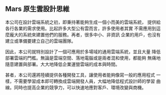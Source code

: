## Mars 原生雲設計思維

本公司在設計雲端系統之初，即秉持著能夠生成一個小而美的雲端系統，
提供給各行各業的需求使用。比起許多大型公有雲而言，許多使用者其實
不需應用到這麼龐大的系統來建置他們的服務。再者，很多中小、非資訊
企業的用戶，也沒有建立或準備要建立自己的雲端團隊。

因此，本公司就特別設計了一個可應用於多場域的通用雲端系統，並且大量
降低部署雲端的門檻。無論是雲端空間、落地電腦或是兩者混和使用，都能夠
無痛地隨意建置與部署。大大地降低企業運營雲端的成本與時間。

甚者，本公司還將陸續提供各種開發工具，讓使用者能夠像寫一般的應用程式
一樣，不需要學習成本即可轉換成雲端開發人員，大幅地降低程式設計師的學習
曲線。同時也提高企業的競爭力，可以快速地應對客戶、環境改變與商機。

